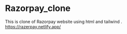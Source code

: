 # Razorpay_clone
This is clone of Razorpay website using html and tailwind . 
https://razerpay.netlify.app/
